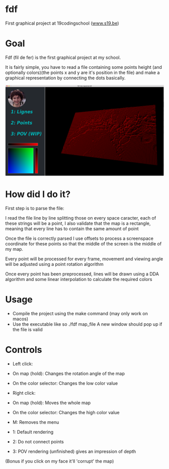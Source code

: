 # fdf

First graphical project at 19codingschool (www.s19.be)

# Goal

Fdf (fil de fer) is the first graphical project at my school.

It is fairly simple, you have to read a file containing some points height (and optionally colors)(the points x and y are it's position in the file)
and make a graphical representation by connecting the dots basically.

![alt text](https://raw.githubusercontent.com/Williambraecky/fdf/master/img/render_example.png)

# How did I do it?

First step is to parse the file:

 I read the file line by line splitting those on every space caracter, each of these strings will be a point, I also validate that the map is a rectangle, meaning that every line has to contain the same amount of point
 
Once the file is correctly parsed I use offsets to process a screenspace coordinate for these points so that the middle of the screen is the middle of my map.

Every point will be processed for every frame, movement and viewing angle will be adjusted using a point rotation algorithm

Once every point has been preprocessed, lines will be drawn using a DDA algorithm and some linear interpolation to calculate the required colors

# Usage

- Compile the project using the make command (may only work on macos)
- Use the executable like so ./fdf map_file
A new window should pop up if the file is valid

# Controls

- Left click:
 - On map (hold): Changes the rotation angle of the map
 - On the color selector: Changes the low color value

- Right click:
 - On map (hold): Moves the whole map
 - On the color selector: Changes the high color value
 
- M: Removes the menu

- 1: Default rendering
- 2: Do not connect points
- 3: POV rendering (unfinished) gives an impression of depth

(Bonus if you click on my face it'll 'corrupt' the map)
